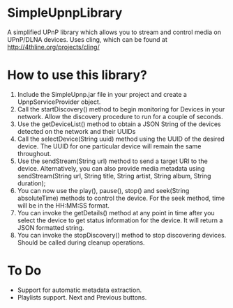 SimpleUpnpLibrary
=================

A simplified UPnP library which allows you to stream and control media on UPnP/DLNA devices. Uses cling, which can be found at http://4thline.org/projects/cling/

How to use this library?
========================

1. Include the SimpleUpnp.jar file in your project and create a UpnpServiceProvider object.
2. Call the startDiscovery() method to begin monitoring for Devices in your network. Allow the discovery procedure to run for a couple of seconds.
3. Use the getDeviceList() method to obtain a JSON String of the devices detected on the network and their UUIDs
4. Call the selectDevice(String uuid) method using the UUID of the desired device. The UUID for one particular device will remain the same throughout.
5. Use the sendStream(String url) method to send a target URI to the device. Alternatively, you can also provide media metadata using sendStream(String url, String title, String artist, String album, String duration);
6. You can now use the play(), pause(), stop() and seek(String absoluteTime) methods to control the device. For the seek method, time will be in the HH:MM:SS format.
7. You can invoke the getDetails() method at any point in time after you select the device to get status information for the device. It will return a JSON formatted string.
8. You can invoke the stopDiscovery() method to stop discovering devices. Should be called during cleanup operations.


To Do
=====
- Support for automatic metadata extraction.
- Playlists support. Next and Previous buttons.
